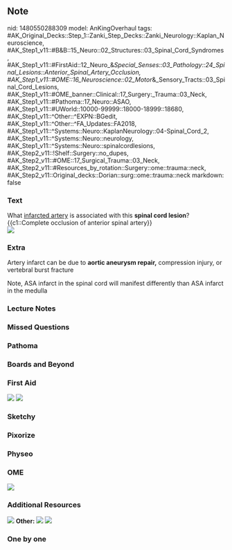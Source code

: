 ## Note
nid: 1480550288309
model: AnKingOverhaul
tags: #AK_Original_Decks::Step_1::Zanki_Step_Decks::Zanki_Neurology::Kaplan_Neuroscience, #AK_Step1_v11::#B&B::15_Neuro::02_Structures::03_Spinal_Cord_Syndromes, #AK_Step1_v11::#FirstAid::12_Neuro_&_Special_Senses::03_Pathology::24_Spinal_Lesions::Anterior_Spinal_Artery_Occlusion, #AK_Step1_v11::#OME::16_Neuroscience::02_Motor_&_Sensory_Tracts::03_Spinal_Cord_Lesions, #AK_Step1_v11::#OME_banner::Clinical::17_Surgery:_Trauma::03_Neck, #AK_Step1_v11::#Pathoma::17_Neuro::ASAO, #AK_Step1_v11::#UWorld::10000-99999::18000-18999::18680, #AK_Step1_v11::^Other::^EXPN::BGedit, #AK_Step1_v11::^Other::^FA_Updates::FA2018, #AK_Step1_v11::^Systems::Neuro::KaplanNeurology::04-Spinal_Cord_2, #AK_Step1_v11::^Systems::Neuro::neurology, #AK_Step1_v11::^Systems::Neuro::spinalcordlesions, #AK_Step2_v11::!Shelf::Surgery::no_dupes, #AK_Step2_v11::#OME::17_Surgical_Trauma::03_Neck, #AK_Step2_v11::#Resources_by_rotation::Surgery::ome::trauma::neck, #AK_Step2_v11::Original_decks::Dorian::surg::ome::trauma::neck
markdown: false

### Text
<div>
  <div>
    What <u>infarcted artery</u> is associated with this <b>spinal
    cord lesion</b>?
  </div>
  <div>
    {{c1::Complete occlusion of anterior spinal artery}}
  </div>
</div>
<div><img src="paste-8250632175835.jpg"></div>

### Extra
Artery infarct can be due to <b>aortic aneurysm repair,</b>
compression injury, or vertebral burst fracture
<div>
  Note, ASA infarct in the spinal cord will manifest differently
  than ASA infarct in the medulla
</div>

### Lecture Notes


### Missed Questions


### Pathoma


### Boards and Beyond


### First Aid
<img src="tmpplUDyq.png"> <img src="tmpmt1mr1.png">

### Sketchy


### Pixorize


### Physeo


### OME
<div class="ome-widget">
  <a href=
  "https://onlinemeded.org/spa/surgery-trauma/neck/acquire?ref=anki">
  <img src="_OME_AnkiFlashcards_Lesson_5.png"></a>
</div>

### Additional Resources
<img src="paste-343949570998273.jpg" class="resizer"> <b>Other:</b>
<img src="tmpqv4KhQ.png" class="resizer"> <img src="tmpR7fSIt.png"
class="resizer">

### One by one


